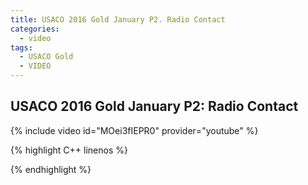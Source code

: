 ```yaml
---
title: USACO 2016 Gold January P2. Radio Contact
categories:
  - video
tags:
  - USACO Gold
  - VIDEO 
---
```

  
## USACO 2016 Gold January P2: Radio Contact  
  
{% include video id="MOei3fIEPR0" provider="youtube" %}
  
  
{% highlight C++ linenos %}
  
{% endhighlight %}  

